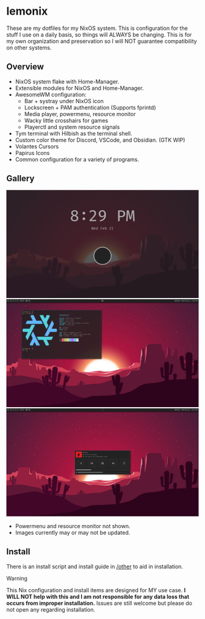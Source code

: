 # lemonix </br>

These are my dotfiles for my NixOS system. This is configuration for the stuff I use on a daily basis, so things will ALWAYS be changing. This is for my own organization and preservation so I will NOT guarantee compatibility on other systems. </br>

## Overview </br>
- NixOS system flake with Home-Manager.
- Extensible modules for NixOS and Home-Manager.
- AwesomeWM configuration:
  - Bar + systray under NixOS icon
  - Lockscreen + PAM authentication (Supports fprintd)
  - Media player, powermenu, resource monitor
  - Wacky little crosshairs for games
  - Playerctl and system resource signals
- Tym terminal with Hilbish as the terminal shell.
- Custom color theme for Discord, VSCode, and Obsidian. (GTK WIP)
- Volantes Cursors
- Papirus Icons
- Common configuration for a variety of programs.

## Gallery
<img src="other/Desktop-lock.png"> </br>
<img src="other/Desktop-empty.png"> </br>
<img src="other/Desktop-media.png"> </br>
- Powermenu and resource monitor not shown.</br>
- Images currently may or may not be updated. </br>

## Install </br>
There is an install script and install guide in [/other](https://github.com/passivelemon/lemonix/tree/master/other) to aid in installation.

> [!WARNING]
> This Nix configuration and install items are designed for MY use case. <b>I WILL NOT help with this and I am not responsible for any data loss that occurs from improper installation.</b> Issues are still welcome but please do not open any regarding installation.

